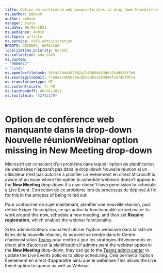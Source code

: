 ```yaml
---
title: Option de conférence web manquante dans la drop-down Nouvelle réunion
ms.author: pebaum
author: pebaum
manager: scotv
ms.date: 06/04/2021
ms.audience: Admin
ms.topic: article
ms.service: o365-administration
ROBOTS: NOINDEX, NOFOLLOW
localization_priority: Normal
ms.collection: Adm_O365
ms.custom:
- "9006672"
- "11545"
ms.openlocfilehash: 95fa27dda3878d2a2b15d8b683b6b24dd548f7e0
ms.sourcegitcommit: f7a9e97d04b7b6cbb633b32094d40f1874bf0fce
ms.translationtype: MT
ms.contentlocale: fr-FR
ms.lasthandoff: 06/06/2021
ms.locfileid: "52783179"
---
```

# <a name="webinar-option-missing-in-new-meeting-drop-down"></a><span data-ttu-id="7f956-102">Option de conférence web manquante dans la drop-down Nouvelle réunion</span><span class="sxs-lookup"><span data-stu-id="7f956-102">Webinar option missing in New Meeting drop-down</span></span>

<span data-ttu-id="7f956-103">Microsoft est conscient d’un problème dans lequel l’option de  planification de webinaires n’apparaît pas dans la drop-down Nouvelle réunion si un utilisateur n’est pas autorisé à planifier un événement en direct.</span><span class="sxs-lookup"><span data-stu-id="7f956-103">Microsoft is aware of an issue where the option to schedule webinars doesn't appear in the **New Meeting** drop-down if a user doesn't have permission to schedule a Live Event.</span></span> <span data-ttu-id="7f956-104">Correction de ce problème lors du processus de déployé.</span><span class="sxs-lookup"><span data-stu-id="7f956-104">A fix for this in the process of being rolled out.</span></span>

<span data-ttu-id="7f956-105">Pour contourner ce sujet maintenant, planifier une nouvelle réunion, puis définir Exiger l’inscription, ce qui active la fonctionnalité de webinaire.</span><span class="sxs-lookup"><span data-stu-id="7f956-105">To work around this now, schedule a new meeting, and then set **Require registration**, which enables the webinar functionality.</span></span>

<span data-ttu-id="7f956-106">Si les administrateurs souhaitent utiliser  l’option webinaire dans la liste de listes de la nouvelle réunion, ils peuvent se rendre dans le Centre d’administration [Teams](https://admin.teams.microsoft.com/policies/broadcasts) pour mettre à jour les stratégies d’événements en direct afin d’autoriser la planification.</span><span class="sxs-lookup"><span data-stu-id="7f956-106">If admins want the webinar option in the **New Meeting** drop-down, they can go to the [Teams admin center](https://admin.teams.microsoft.com/policies/broadcasts) to update the Live Events policies to allow scheduling.</span></span> <span data-ttu-id="7f956-107">Cela permet à l’option Événement en direct d’apparaître ainsi que le webinaire.</span><span class="sxs-lookup"><span data-stu-id="7f956-107">This allows the Live Event option to appear as well as Webinar.</span></span>